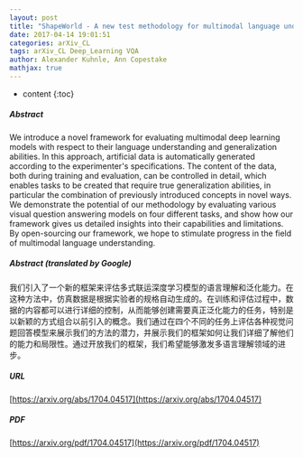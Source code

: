 ```yaml
---
layout: post
title: "ShapeWorld - A new test methodology for multimodal language understanding"
date: 2017-04-14 19:01:51
categories: arXiv_CL
tags: arXiv_CL Deep_Learning VQA
author: Alexander Kuhnle, Ann Copestake
mathjax: true
---
```


* content
{:toc}

##### Abstract
We introduce a novel framework for evaluating multimodal deep learning models with respect to their language understanding and generalization abilities. In this approach, artificial data is automatically generated according to the experimenter's specifications. The content of the data, both during training and evaluation, can be controlled in detail, which enables tasks to be created that require true generalization abilities, in particular the combination of previously introduced concepts in novel ways. We demonstrate the potential of our methodology by evaluating various visual question answering models on four different tasks, and show how our framework gives us detailed insights into their capabilities and limitations. By open-sourcing our framework, we hope to stimulate progress in the field of multimodal language understanding.

##### Abstract (translated by Google)
我们引入了一个新的框架来评估多式联运深度学习模型的语言理解和泛化能力。在这种方法中，仿真数据是根据实验者的规格自动生成的。在训练和评估过程中，数据的内容都可以进行详细的控制，从而能够创建需要真正泛化能力的任务，特别是以新颖的方式组合以前引入的概念。我们通过在四个不同的任务上评估各种视觉问题回答模型来展示我们的方法的潜力，并展示我们的框架如何让我们详细了解他们的能力和局限性。通过开放我们的框架，我们希望能够激发多语言理解领域的进步。

##### URL
[https://arxiv.org/abs/1704.04517](https://arxiv.org/abs/1704.04517)

##### PDF
[https://arxiv.org/pdf/1704.04517](https://arxiv.org/pdf/1704.04517)

